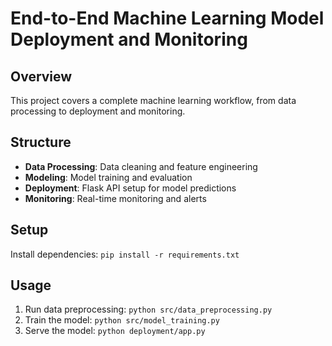
# End-to-End Machine Learning Model Deployment and Monitoring

## Overview
This project covers a complete machine learning workflow, from data processing to deployment and monitoring.

## Structure
- **Data Processing**: Data cleaning and feature engineering
- **Modeling**: Model training and evaluation
- **Deployment**: Flask API setup for model predictions
- **Monitoring**: Real-time monitoring and alerts

## Setup
Install dependencies: `pip install -r requirements.txt`

## Usage
1. Run data preprocessing: `python src/data_preprocessing.py`
2. Train the model: `python src/model_training.py`
3. Serve the model: `python deployment/app.py`
